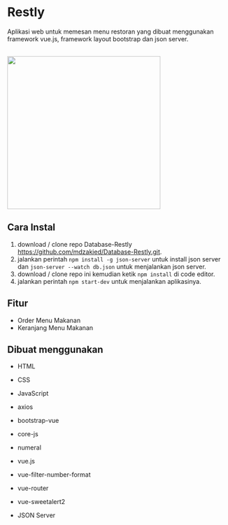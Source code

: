 # Restly
Aplikasi web untuk memesan menu restoran yang dibuat menggunakan framework vue.js, framework layout bootstrap dan json server.
<p align="left">
<br>
   <img src="https://user-images.githubusercontent.com/87967665/152106458-48ac6704-ca8d-4318-8caa-3a14899ef7bf.png" border="0" width="350">
</p>

## Cara Instal

1. download / clone repo Database-Restly https://github.com/mdzakied/Database-Restly.git.
2. jalankan perintah `npm install -g json-server` untuk install json server dan `json-server --watch db.json` untuk menjalankan json server.
3. download / clone repo ini kemudian ketik `npm install` di code editor.
4. jalankan perintah `npm start-dev` untuk menjalankan aplikasinya.

## Fitur

- Order Menu Makanan
- Keranjang Menu Makanan

## Dibuat menggunakan

- HTML
- CSS
- JavaScript

- axios
- bootstrap-vue
- core-js
- numeral
- vue.js
- vue-filter-number-format
- vue-router
- vue-sweetalert2
- JSON Server
